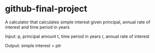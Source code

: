 # github-final-project
A calculator that calculates simple interest given principal, annual rate of interest and time period in years

Input:
    p, principal amount
    t, time period in years
    r, annual rate of interest

Output:
    simple interest = p*t*r
